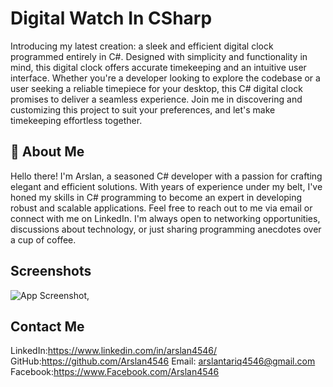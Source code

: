 
# Digital Watch In CSharp

Introducing my latest creation: a sleek and efficient digital clock programmed entirely in C#. Designed with simplicity and functionality in mind, this digital clock offers accurate timekeeping and an intuitive user interface. Whether you're a developer looking to explore the codebase or a user seeking a reliable timepiece for your desktop, this C# digital clock promises to deliver a seamless experience. Join me in discovering and customizing this project to suit your preferences, and let's make timekeeping effortless together.
## 🚀 About Me
Hello there! I'm Arslan, a seasoned C# developer with a passion for crafting elegant and efficient solutions. With years of experience under my belt, I've honed my skills in C# programming to become an expert in developing robust and scalable applications.
Feel free to reach out to me via email or connect with me on LinkedIn. I'm always open to networking opportunities, discussions about technology, or just sharing programming anecdotes over a cup of coffee.

## Screenshots

![App Screenshot](https://github.com/Arslan4546/Digital_Watch_CSharp/blob/main/screenshot/digital%20clock.png),

## Contact Me

LinkedIn:https://www.linkedin.com/in/arslan4546/
GitHub:https://github.com/Arslan4546
Email: arslantariq4546@gmail.com
Facebook:https://www.Facebook.com/Arslan4546

